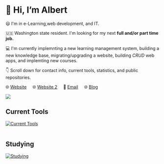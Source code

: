 # :wave: Hi, I’m Albert 

:smiley: I'm in e-Learning,web development, and IT.

:us: Washington state resident. I'm looking for my next **full and/or part time job.**

:computer: I'm currently implemnting a new learning management system, building a new knowledge base, migrating/upgrading a website, building *CRUD* web apps, and implemting new courses.

:point_down: Scroll down for contact info, current tools, statistics, and public repositories.

:globe_with_meridians: [Website](https://albertho.dev) &nbsp; &nbsp; :globe_with_meridians: [Website 2](https://albertho.me)  &nbsp; &nbsp; :e-mail: [Email](mailto:albert604news@gmail.com) &nbsp; &nbsp; :globe_with_meridians: [Blog](https://maplesyrupweb.com/) 



<img src="https://github-readme-streak-stats.herokuapp.com/?user=maplesyrupweb"/>


## Current Tools
[![Current Tools](https://skillicons.dev/icons?i=cloudflare,html,css,js,php,mysql,wordpress,bootstrap,github,raspberrypi)](https://skillicons.dev)<br><br>

## Studying
[![Studying](https://skillicons.dev/icons?i=react,tailwind,flutter,gatsby,js,php)](https://skillicons.dev)


